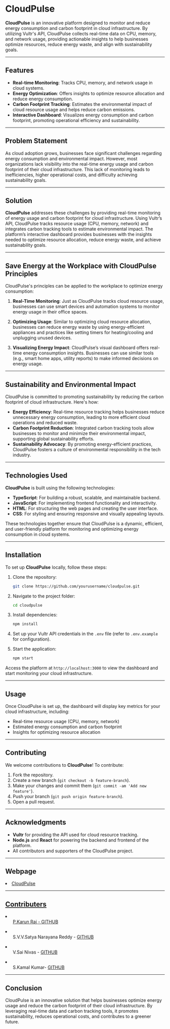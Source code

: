 # CloudPulse

**CloudPulse** is an innovative platform designed to monitor and reduce energy consumption and carbon footprint in cloud infrastructure. By utilizing Vultr's API, CloudPulse collects real-time data on CPU, memory, and network usage, providing actionable insights to help businesses optimize resources, reduce energy waste, and align with sustainability goals.

---

## Features
- **Real-time Monitoring**: Tracks CPU, memory, and network usage in cloud systems.
- **Energy Optimization**: Offers insights to optimize resource allocation and reduce energy consumption.
- **Carbon Footprint Tracking**: Estimates the environmental impact of cloud resource usage and helps reduce carbon emissions.
- **Interactive Dashboard**: Visualizes energy consumption and carbon footprint, promoting operational efficiency and sustainability.

---

## Problem Statement

As cloud adoption grows, businesses face significant challenges regarding energy consumption and environmental impact. However, most organizations lack visibility into the real-time energy usage and carbon footprint of their cloud infrastructure. This lack of monitoring leads to inefficiencies, higher operational costs, and difficulty achieving sustainability goals.

---

## Solution

**CloudPulse** addresses these challenges by providing real-time monitoring of energy usage and carbon footprint for cloud infrastructure. Using Vultr’s API, CloudPulse tracks resource usage (CPU, memory, network) and integrates carbon tracking tools to estimate environmental impact. The platform’s interactive dashboard provides businesses with the insights needed to optimize resource allocation, reduce energy waste, and achieve sustainability goals.

---

## Save Energy at the Workplace with CloudPulse Principles

CloudPulse's principles can be applied to the workplace to optimize energy consumption:

1. **Real-Time Monitoring**: Just as CloudPulse tracks cloud resource usage, businesses can use smart devices and automation systems to monitor energy usage in their office spaces.
   
2. **Optimizing Usage**: Similar to optimizing cloud resource allocation, businesses can reduce energy waste by using energy-efficient appliances and practices like setting timers for heating/cooling and unplugging unused devices.

3. **Visualizing Energy Impact**: CloudPulse’s visual dashboard offers real-time energy consumption insights. Businesses can use similar tools (e.g., smart home apps, utility reports) to make informed decisions on energy usage.

---

## Sustainability and Environmental Impact

CloudPulse is committed to promoting sustainability by reducing the carbon footprint of cloud infrastructure. Here's how:

- **Energy Efficiency**: Real-time resource tracking helps businesses reduce unnecessary energy consumption, leading to more efficient cloud operations and reduced waste.
- **Carbon Footprint Reduction**: Integrated carbon tracking tools allow businesses to monitor and minimize their environmental impact, supporting global sustainability efforts.
- **Sustainability Advocacy**: By promoting energy-efficient practices, CloudPulse fosters a culture of environmental responsibility in the tech industry.

---

## Technologies Used

**CloudPulse** is built using the following technologies:

- **TypeScript**: For building a robust, scalable, and maintainable backend.
- **JavaScript**: For implementing frontend functionality and interactivity.
- **HTML**: For structuring the web pages and creating the user interface.
- **CSS**: For styling and ensuring responsive and visually appealing layouts.

These technologies together ensure that CloudPulse is a dynamic, efficient, and user-friendly platform for monitoring and optimizing energy consumption in cloud systems.

---

## Installation

To set up **CloudPulse** locally, follow these steps:

1. Clone the repository:
    ```bash
    git clone https://github.com/yourusername/cloudpulse.git
    ```

2. Navigate to the project folder:
    ```bash
    cd cloudpulse
    ```

3. Install dependencies:
    ```bash
    npm install
    ```

4. Set up your Vultr API credentials in the `.env` file (refer to `.env.example` for configuration).

5. Start the application:
    ```bash
    npm start
    ```

Access the platform at `http://localhost:3000` to view the dashboard and start monitoring your cloud infrastructure.

---

## Usage

Once CloudPulse is set up, the dashboard will display key metrics for your cloud infrastructure, including:

- Real-time resource usage (CPU, memory, network)
- Estimated energy consumption and carbon footprint
- Insights for optimizing resource allocation

---

## Contributing

We welcome contributions to **CloudPulse**! To contribute:

1. Fork the repository.
2. Create a new branch (`git checkout -b feature-branch`).
3. Make your changes and commit them (`git commit -am 'Add new feature'`).
4. Push your branch (`git push origin feature-branch`).
5. Open a pull request.

---


## Acknowledgments

- **Vultr** for providing the API used for cloud resource tracking.
- **Node.js** and **React** for powering the backend and frontend of the platform.
- All contributors and supporters of the CloudPulse project.

---
## Webpage

<li><a href="">CloudPulse</li>

---
## Contributers
 <li>
    <ul>P.Karun Raj - <a href="https://github.com/karunraj07">GITHUB</a></ul></li>
  <li>
    <ul>S.V.V.Satya Narayana Reddy - <a href="https://github.com/sudheerreddysabbella">GITHUB</a></ul></li>
  <li>
    <ul>V.Sai Nivas - <a href="https://github.com/sainivasvinnakota">GITHUB</a></ul></li>
  <li>
    <ul>S.Kamal Kumar- <a href="https://github.com/kamalsivuku">GITHUB</a></ul></li>
    
---

## Conclusion

CloudPulse is an innovative solution that helps businesses optimize energy usage and reduce the carbon footprint of their cloud infrastructure. By leveraging real-time data and carbon tracking tools, it promotes sustainability, reduces operational costs, and contributes to a greener future.
